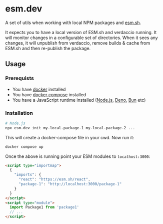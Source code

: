 # esm.dev

A set of utils when working with local NPM packages and [esm.sh](https://esm.sh/).

It expects you to have a local version of ESM.sh and verdaccio running. It will monitor changes in a configurable set of directories. When it sees any changes, it will unpublish from verdaccio, remove builds & cache from ESM.sh and then re-publish the package.

## Usage

### Prerequists

- You have [docker](https://www.docker.com/) installed
- You have [docker compose](https://docs.docker.com/compose/) installed
- You have a JavaScript runtime installed ([Node.js](https://nodejs.org/), [Deno](https://deno.com/), [Bun](https://bun.sh/) etc)

### Installation

```bash
# Node.js
npx esm.dev init my-local-package-1 my-local-package-2 ...
```

This will create a docker-compose file in your cwd. Now run it:

```bash
docker compose up
```

Once the above is running point your ESM modules to `localhost:3000`:

```html
<script type="importmap">
  {
    "imports": {
      "react": "https://esm.sh/react",
      "package-1": "http://localhost:3000/package-1"
    }
  }
</script>
<script type="module">
  import Package1 from 'package1'
  // ...
</script>
```
